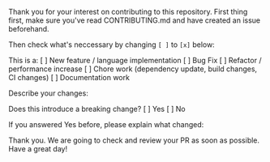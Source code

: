 Thank you for your interest on contributing to this repository.
First thing first, make sure you've read CONTRIBUTING.md and have created an issue beforehand.

Then check what's neccessary by changing `[ ]` to `[x]` below:

This is a:
[ ] New feature / language implementation
[ ] Bug Fix
[ ] Refactor / performance increase
[ ] Chore work (dependency update, build changes, CI changes)
[ ] Documentation work

Describe your changes:

<!-- Describe your changes here -->

Does this introduce a breaking change?
[ ] Yes
[ ] No

If you answered Yes before, please explain what changed:

<!-- Explain your breaking change here -->

Thank you. We are going to check and review your PR as soon as possible. Have a great day!
